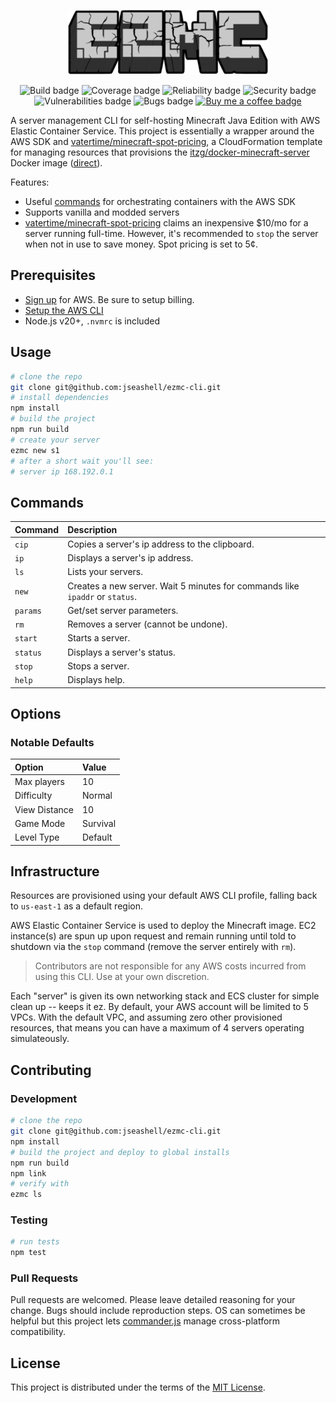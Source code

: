 <p align="center">
  <img src="./docs/images/logo-sm.png" width="320" height="103" alt="EZMC Logo" />
</p>

<p align="center">
    <img src="https://github.com/jseashell/ezmc-cli/actions/workflows/build.yml/badge.svg" alt="Build badge"/>
    <img src="https://sonarcloud.io/api/project_badges/measure?project=jseashell_ezmc-cli&metric=coverage" alt="Coverage badge" />
    <img src="https://sonarcloud.io/api/project_badges/measure?project=jseashell_ezmc-cli&metric=reliability_rating" alt="Reliability badge" />
    <img src="https://sonarcloud.io/api/project_badges/measure?project=jseashell_ezmc-cli&metric=security_rating" alt="Security badge" />
    <img src="https://sonarcloud.io/api/project_badges/measure?project=jseashell_ezmc-cli&metric=vulnerabilities" alt="Vulnerabilities badge" />
    <img src="https://sonarcloud.io/api/project_badges/measure?project=jseashell_ezmc-cli&metric=bugs" alt="Bugs badge" />
    <a href="https://www.buymeacoffee.com/jseashell" aria-label="Buy me a coffee">
      <img src="https://img.shields.io/badge/Donate-Buy%20me%20a%20coffee-orange.svg" alt="Buy me a coffee badge" />
    </a>
</p>

A server management CLI for self-hosting Minecraft Java Edition with AWS Elastic Container Service. This project is essentially a wrapper around the AWS SDK and [vatertime/minecraft-spot-pricing](https://github.com/vatertime/minecraft-spot-pricing), a CloudFormation template for managing resources that provisions the [itzg/docker-minecraft-server](https://github.com/itzg/docker-minecraft-server) Docker image ([direct]()).

Features:

- Useful [commands](#commands) for orchestrating containers with the AWS SDK
- Supports vanilla and modded servers
- [vatertime/minecraft-spot-pricing](https://github.com/vatertime/minecraft-spot-pricing) claims an inexpensive $10/mo for a server running full-time. However, it's recommended to `stop` the server when not in use to save money. Spot pricing is set to 5¢.

## Prerequisites

- [Sign up](https://aws.amazon.com/free) for AWS. Be sure to setup billing.
- [Setup the AWS CLI](https://docs.aws.amazon.com/cli/latest/userguide/cli-chap-getting-started.html)
- Node.js v20+, `.nvmrc` is included

## Usage

```sh
# clone the repo
git clone git@github.com:jseashell/ezmc-cli.git
# install dependencies
npm install
# build the project
npm run build
# create your server
ezmc new s1
# after a short wait you'll see:
# server ip 168.192.0.1
```

## Commands

| Command  | Description                                                                  |
| :------- | :--------------------------------------------------------------------------- |
| `cip`    | Copies a server's ip address to the clipboard.                               |
| `ip`     | Displays a server's ip address.                                              |
| `ls`     | Lists your servers.                                                          |
| `new`    | Creates a new server. Wait 5 minutes for commands like `ipaddr` or `status`. |
| `params` | Get/set server parameters.                                                   |
| `rm`     | Removes a server (cannot be undone).                                         |
| `start`  | Starts a server.                                                             |
| `status` | Displays a server's status.                                                  |
| `stop`   | Stops a server.                                                              |
| `help`   | Displays help.                                                               |

## Options

### Notable Defaults

| Option        | Value    |
| :------------ | :------- |
| Max players   | 10       |
| Difficulty    | Normal   |
| View Distance | 10       |
| Game Mode     | Survival |
| Level Type    | Default  |

## Infrastructure

Resources are provisioned using your default AWS CLI profile, falling back to `us-east-1` as a default region.

AWS Elastic Container Service is used to deploy the Minecraft image. EC2 instance(s) are spun up upon request and remain running until told to shutdown via the `stop` command (remove the server entirely with `rm`).

> Contributors are not responsible for any AWS costs incurred from using this CLI. Use at your own discretion.

Each "server" is given its own networking stack and ECS cluster for simple clean up -- keeps it ez. By default, your AWS account will be limited to 5 VPCs. With the default VPC, and assuming zero other provisioned resources, that means you can have a maximum of 4 servers operating simulateously.

## Contributing

### Development

```sh
# clone the repo
git clone git@github.com:jseashell/ezmc-cli.git
npm install
# build the project and deploy to global installs
npm run build
npm link
# verify with
ezmc ls
```

### Testing

```sh
# run tests
npm test
```

### Pull Requests

Pull requests are welcomed. Please leave detailed reasoning for your change. Bugs should include reproduction steps. OS can sometimes be helpful but this project lets [commander.js](https://github.com/tj/commander.js) manage cross-platform compatibility.

## License

This project is distributed under the terms of the [MIT License](./LICENSE).
